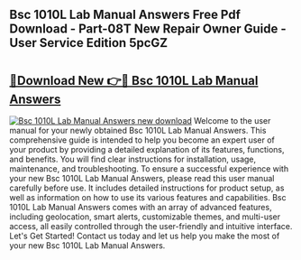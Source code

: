 ## Bsc 1010L Lab Manual Answers Free Pdf Download - Part-08T New Repair Owner Guide - User Service Edition 5pcGZ

# <h2><a href="http://bc63398.oget.top/?id=Bsc+1010L+Lab+Manual+Answers">🔗Download New 👉🔴 Bsc 1010L Lab Manual Answers</a></h2>

[![Bsc 1010L Lab Manual Answers new download](https://i.imgur.com/5g1atiW.png)](http://bc63398.oget.top/?id=Bsc+1010L+Lab+Manual+Answers)
Welcome to the user manual for your newly obtained Bsc 1010L Lab Manual Answers. This comprehensive guide is intended to help you become an expert user of your product by providing a detailed explanation of its features, functions, and benefits. You will find clear instructions for installation, usage, maintenance, and troubleshooting. To ensure a successful experience with your new Bsc 1010L Lab Manual Answers, please read this user manual carefully before use. It includes detailed instructions for product setup, as well as information on how to use its various features and capabilities. Bsc 1010L Lab Manual Answers comes with an array of advanced features, including geolocation, smart alerts, customizable themes, and multi-user access, all easily controlled through the user-friendly and intuitive interface. Let's Get Started! Contact us today and let us help you make the most of your new Bsc 1010L Lab Manual Answers.

